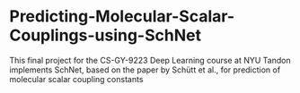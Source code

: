 # Predicting-Molecular-Scalar-Couplings-using-SchNet
This final project for the CS-GY-9223 Deep Learning course at NYU Tandon implements SchNet, based on the paper by Schütt et al., for prediction of molecular scalar coupling constants
